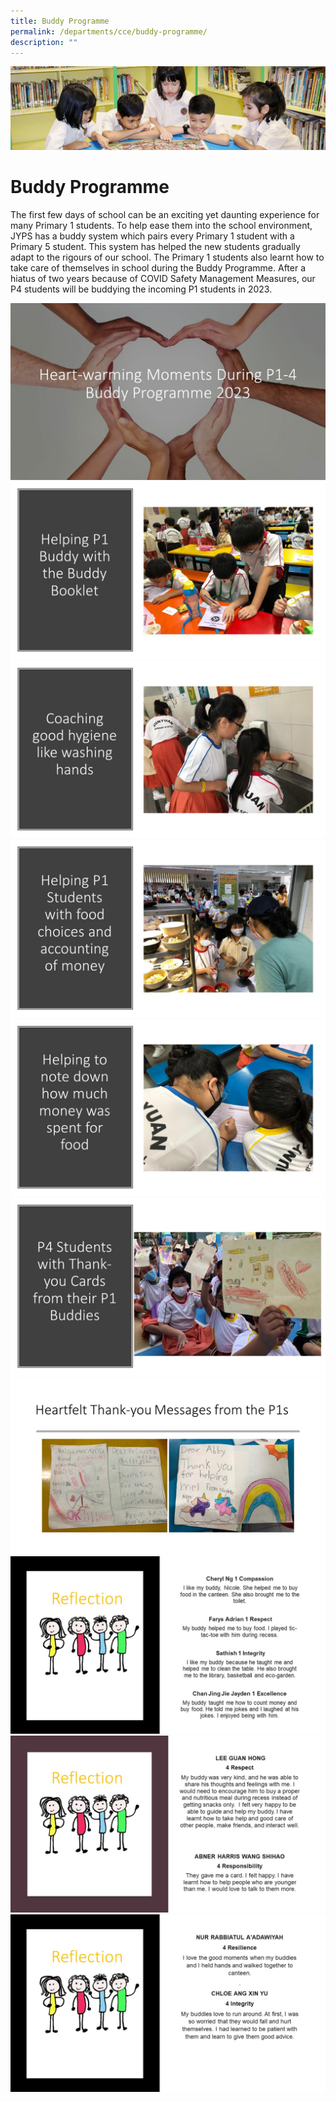 ```yaml
---
title: Buddy Programme
permalink: /departments/cce/buddy-programme/
description: ""
---
```

![](/images/banner.gif)

  
  
Buddy Programme
============




The first few days of school can be an exciting yet daunting experience for many Primary 1 students. To help ease them into the school environment, JYPS has a buddy system which pairs every Primary 1 student with a Primary 5 student. This system has helped the new students gradually adapt to the rigours of our school. The Primary 1 students also learnt how to take care of themselves in school during the Buddy Programme. After a hiatus of two years because of COVID Safety Management Measures, our P4 students will be buddying the incoming P1 students in 2023.

![](/images/slide1.JPG)
![](/images/slide2.JPG)
![](/images/slide3.JPG)
![](/images/slide4.JPG)
![](/images/slide5.JPG)
![](/images/slide6.JPG)
![](/images/slide7.JPG)
![](/images/slide8.JPG)
![](/images/slide9.JPG)
![](/images/slide10.JPG)